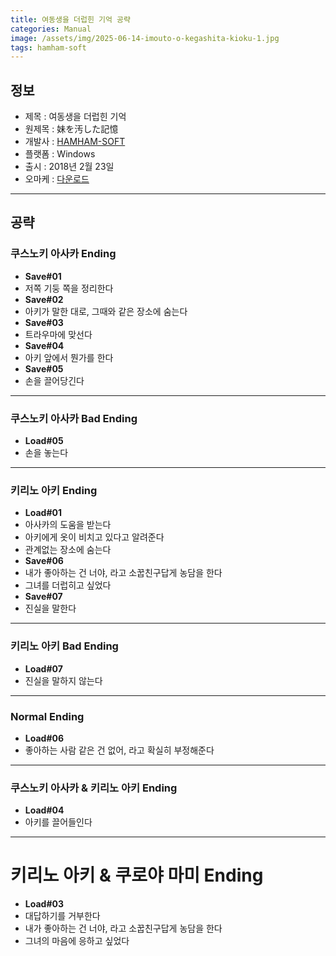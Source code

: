 ```yaml
---
title: 여동생을 더럽힌 기억 공략
categories: Manual
image: /assets/img/2025-06-14-imouto-o-kegashita-kioku-1.jpg
tags: hamham-soft
---
```


## 정보

* 제목 : 여동생을 더럽힌 기억
* 원제목 : 妹を汚した記憶
* 개발사 : [HAMHAM-SOFT](/tags/hamham-soft)
* 플랫폼 : Windows
* 출시 : 2018년 2월 23일
* 오마케 : [다운로드](/assets/omake/imouto-o-kegashita-kioku.zip)

---

## 공략

### 쿠스노키 아사카 Ending

* **Save#01**
* 저쪽 기둥 쪽을 정리한다
* **Save#02**
* 아키가 말한 대로, 그때와 같은 장소에 숨는다
* **Save#03**
* 트라우마에 맞선다
* **Save#04**
* 아키 앞에서 뭔가를 한다
* **Save#05**
* 손을 끌어당긴다

---

### 쿠스노키 아사카 Bad Ending

* **Load#05**
* 손을 놓는다

---

### 키리노 아키 Ending

* **Load#01**
* 아사카의 도움을 받는다
* 아키에게 옷이 비치고 있다고 알려준다
* 관계없는 장소에 숨는다
* **Save#06**
* 내가 좋아하는 건 너야, 라고 소꿉친구답게 농담을 한다
* 그녀를 더럽히고 싶었다
* **Save#07**
* 진실을 말한다

---

### 키리노 아키 Bad Ending

* **Load#07**
* 진실을 말하지 않는다

---

### Normal Ending

* **Load#06**
* 좋아하는 사람 같은 건 없어, 라고 확실히 부정해준다

---

### 쿠스노키 아사카 & 키리노 아키 Ending

* **Load#04**
* 아키를 끌어들인다

---

# 키리노 아키 & 쿠로야 마미 Ending

* **Load#03**
* 대답하기를 거부한다
* 내가 좋아하는 건 너야, 라고 소꿉친구답게 농담을 한다
* 그녀의 마음에 응하고 싶었다
